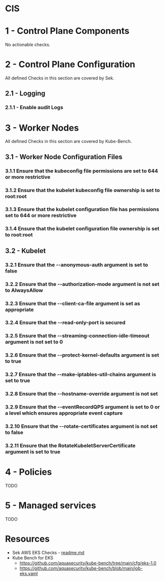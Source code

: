# CIS


# 1 - Control Plane Components
No actionable checks.


# 2 - Control Plane Configuration
All defined Checks in this section are covered by Sek.
## 2.1 - Logging
### 2.1.1 - Enable audit Logs


# 3 - Worker Nodes
All defined Checks in this section are covered by Kube-Bench.
## 3.1 - Worker Node Configuration Files
### 3.1.1 Ensure that the kubeconfig file permissions are set to 644 or more restrictive
### 3.1.2 Ensure that the kubelet kubeconfig file ownership is set to root:root
### 3.1.3 Ensure that the kubelet configuration file has permissions set to 644 or more restrictive
### 3.1.4 Ensure that the kubelet configuration file ownership is set to root:root
## 3.2 - Kubelet
### 3.2.1 Ensure that the --anonymous-auth argument is set to false
### 3.2.2 Ensure that the --authorization-mode argument is not set to AlwaysAllow
### 3.2.3 Ensure that the --client-ca-file argument is set as appropriate
### 3.2.4 Ensure that the --read-only-port is secured
### 3.2.5 Ensure that the --streaming-connection-idle-timeout argument is not set to 0
### 3.2.6 Ensure that the --protect-kernel-defaults argument is set to true
### 3.2.7 Ensure that the --make-iptables-util-chains argument is set to true
### 3.2.8 Ensure that the --hostname-override argument is not set
### 3.2.9 Ensure that the --eventRecordQPS argument is set to 0 or a level which ensures appropriate event capture
### 3.2.10 Ensure that the --rotate-certificates argument is not set to false
### 3.2.11 Ensure that the RotateKubeletServerCertificate argument is set to true


# 4 - Policies
TODO


# 5 - Managed services
TODO


# Resources
* Sek AWS EKS Checks - [readme.md](readme.md)
* Kube Bench for EKS
    * https://github.com/aquasecurity/kube-bench/tree/main/cfg/eks-1.0
    * https://github.com/aquasecurity/kube-bench/blob/main/job-eks.yaml
